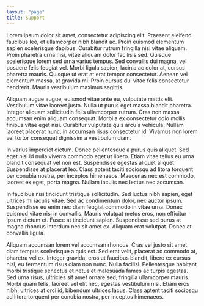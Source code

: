 ```yaml
---
layout: "page"
title: Support
---
```


Lorem ipsum dolor sit amet, consectetur adipiscing elit. Praesent eleifend faucibus leo, et ullamcorper nibh blandit ac. Proin euismod elementum sapien scelerisque dapibus. Curabitur rutrum fringilla nisi vitae aliquam. Proin pharetra urna nisi, vitae aliquam dolor facilisis sed. Quisque scelerisque lorem sed urna varius tempus. Sed convallis dui magna, vel posuere felis feugiat vel. Morbi ligula sapien, lacinia ac dolor at, cursus pharetra mauris. Quisque ut erat at erat tempor consectetur. Aenean vel elementum massa, at gravida mi. Proin cursus dui vitae felis consectetur hendrerit. Mauris vestibulum maximus sagittis.

Aliquam augue augue, euismod vitae ante eu, vulputate mattis elit. Vestibulum vitae laoreet justo. Nulla ut purus eget massa blandit pharetra. Integer aliquam sollicitudin felis ullamcorper rutrum. Cras non massa accumsan enim aliquam consequat. Morbi a ex consectetur odio mollis finibus vitae eget nisi. Curabitur vulputate quis arcu a vehicula. Nullam laoreet placerat nunc, in accumsan risus consectetur id. Vivamus non lorem vel tortor consequat dignissim a vestibulum diam.

In varius imperdiet dictum. Donec pellentesque a purus quis aliquet. Sed eget nisl id nulla viverra commodo eget ut libero. Etiam vitae tellus eu urna blandit consequat vel non est. Suspendisse egestas aliquet aliquet. Suspendisse at placerat leo. Class aptent taciti sociosqu ad litora torquent per conubia nostra, per inceptos himenaeos. Maecenas nec est commodo, laoreet ex eget, porta magna. Nullam iaculis nec lectus nec accumsan.

In faucibus nisi tincidunt tristique sollicitudin. Sed luctus nibh sapien, eget ultrices mi iaculis vitae. Sed ac condimentum dolor, nec auctor ipsum. Suspendisse eu enim nec diam feugiat commodo in vitae urna. Donec euismod vitae nisi in convallis. Mauris volutpat metus eros, non efficitur ipsum dictum et. Fusce at tincidunt sapien. Suspendisse sed purus at magna rhoncus interdum nec sit amet ex. Aliquam erat volutpat. Donec at convallis ligula.

Aliquam accumsan lorem vel accumsan rhoncus. Cras vel justo sit amet diam tempus scelerisque a quis est. Sed erat velit, placerat ac commodo at, pharetra vel ex. Integer gravida, eros ut faucibus blandit, libero ex cursus nisl, eu fermentum risus diam non nunc. Nulla facilisi. Pellentesque habitant morbi tristique senectus et netus et malesuada fames ac turpis egestas. Sed urna risus, ultricies sit amet ornare sed, fringilla ullamcorper mauris. Morbi quam felis, laoreet vel elit nec, egestas vestibulum nisi. Etiam eros nibh, ultrices at orci id, bibendum ultrices lacus. Class aptent taciti sociosqu ad litora torquent per conubia nostra, per inceptos himenaeos.